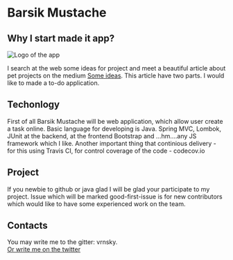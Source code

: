 # Barsik Mustache

## Why I start made it app?
![Logo of the app](https://s1.piq.land/2011/11/21/q9ngIpSm0Ev9wNvMn8VQQAbG_400x400.png)

I search at the web some ideas for project and meet a beautiful article about pet projects on the medium <a href="https://medium.freecodecamp.org/the-secret-to-being-a-top-developer-is-building-things-heres-a-list-of-fun-apps-to-build-aac61ac0736c">Some ideas</a>. This article have two parts. I would like to made a to-do application.

## Techonlogy

First of all Barsik Mustache will be web application, which allow user create a task online. Basic language for developing is Java. Spring MVC, Lombok, JUnit at the backend, at the frontend Bootstrap and ...hm....any JS framework which I like. Another important thing that continious delivery - for this using Travis CI, for control coverage of the code - codecov.io

## Project
If you newbie to github or java glad I will be glad your participate to my project. Issue which will be marked good-first-issue is for new contributors which would like to have some experienced work on the team. 

## Contacts
You may write me to the gitter: vrnsky.<br />
<a href="https://twitter.com/VoronyanskyE">Or write me on the twitter</a>
